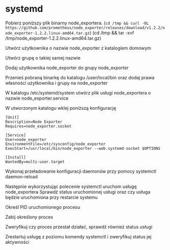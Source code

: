 # systemd
Pobierz poniższy plik binarny node_exportera.
(`cd /tmp && curl -OL https://github.com/prometheus/node_exporter/releases/download/v1.2.2/node_exporter-1.2.2.linux-amd64.tar.gz`)
(cd /tmp && tar -xvf /tmp/node_exporter-1.2.2.linux-amd64.tar.gz)

Utwórz użytkownika o nazwie node_exporter z katalogiem domowym

Utwórz grupę o takiej samej nazwie

Dodaj użytkownika node_exporter do grupy node_exporter

Przenieś pobraną binarkę do katalogu /user/local/bin oraz dodaj prawa własności użytkownika i grupy na node_exporter

W katalogu /etc/systemd/system utwórz plik usługi node_exportera o nazwie node_exporter.service

W utworzonym katalogu wklej poniższą konfigurację
```text
[Unit]
Description=Node Exporter
Requires=node_exporter.socket

[Service]
User=node_exporter
EnvironmentFile=/etc/sysconfig/node_exporter
ExecStart=/usr/local/bin/node_exporter --web.systemd-socket $OPTIONS

[Install]
WantedBy=multi-user.target
```
Wykonaj przeładowanie konfiguracji daemonów przy pomocy systemctl daemon-reload

Następnie wykorzystując polecenie systemctl uruchom usługę node_exportera Sprawdź status uruchomionej usługi oraz czy usługa będzie uruchomiona przy restarcie systemu

Określ PID uruchomionego procesu

Zabij określony proces

Zweryfikuj czy proces przestał działać, sprawdź również status usługi

Zrestartuj usługę z poziomu komendy systemctl i zweryfikuj status jej aktywności
